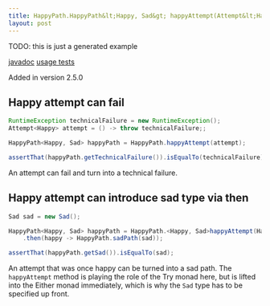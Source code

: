 ```yaml
---
title: HappyPath.HappyPath&lt;Happy, Sad&gt; happyAttempt(Attempt&lt;Happy&gt;)
layout: post
---
```

TODO: this is just a generated example

[javadoc](https://oss.sonatype.org/service/local/repositories/releases/archive/io/github/theangrydev/business-flows/10.3.0/business-flows-10.3.0-javadoc.jar/!/io/github/theangrydev/businessflows/HappyPath.html#happyAttempt-io.github.theangrydev.businessflows.Attempt-) [usage tests](https://github.com/theangrydev/business-flows/blob/master/src/test/java/api/HappyAttemptApiTest.java)

Added in version 2.5.0


## Happy attempt can fail
```java
RuntimeException technicalFailure = new RuntimeException();
Attempt<Happy> attempt = () -> throw technicalFailure;;

HappyPath<Happy, Sad> happyPath = HappyPath.happyAttempt(attempt);

assertThat(happyPath.getTechnicalFailure()).isEqualTo(technicalFailure);
```
An attempt can fail and turn into a technical failure.

## Happy attempt can introduce sad type via then
```java
Sad sad = new Sad();

HappyPath<Happy, Sad> happyPath = HappyPath.<Happy, Sad>happyAttempt(Happy::new)
    .then(happy -> HappyPath.sadPath(sad));

assertThat(happyPath.getSad()).isEqualTo(sad);
```
An attempt that was once happy can be turned into a sad path.
The `happyAttempt` method is playing the role of the Try monad here, but is lifted into the Either monad immediately, which is why the `Sad` type has to be specified up front.

